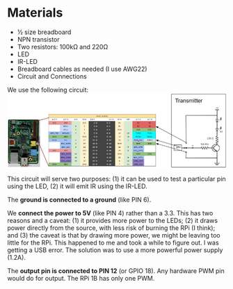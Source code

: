 # Materials
* ½ size breadboard
* NPN transistor
* Two resistors: 100kΩ and 220Ω
* LED
* IR-LED
* Breadboard cables as needed (I use AWG22)
* Circuit and Connections

We use the following circuit: ![transmitter_circuit](rpi_with_tx_circuit.jpg)

This circuit will serve two purposes: (1) it can be used to test a particular pin using the LED, (2) it will emit IR using the IR-LED.

The **ground is connected to a ground** (like PIN 6).

We **connect the power to 5V** (like PIN 4) rather than a 3.3. This has two reasons and a caveat: (1) it provides more power to the LEDs; (2) it draws power directly from the source, with less risk of burning the RPi (I think); and (3) the caveat is that by drawing more power, we might be leaving too little for the RPi. This happened to me and took a while to figure out. I was getting a USB error. The solution was to use a more powerful power supply (1.2A).

The **output pin is connected to PIN 12** (or GPIO 18). Any hardware PWM pin would do for output. The RPi 1B has only one PWM.
